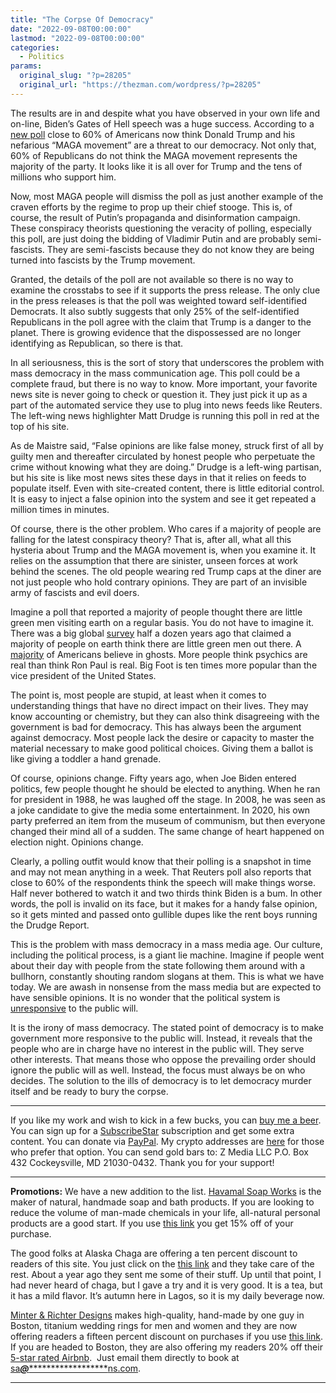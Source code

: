 ```yaml
---
title: "The Corpse Of Democracy"
date: "2022-09-08T00:00:00"
lastmod: "2022-09-08T00:00:00"
categories:
  - Politics
params:
  original_slug: "?p=28205"
  original_url: "https://thezman.com/wordpress/?p=28205"
---
```


The results are in and despite what you have observed in your own life
and on-line, Biden’s Gates of Hell speech was a huge success. According
to a <a
href="https://www.msn.com/en-us/news/politics/most-americans-see-trumps-maga-as-threat-to-democracy-reuters-ipsos-poll/ar-AA11A5u9"
rel="noopener" target="_blank">new poll</a> close to 60% of Americans
now think Donald Trump and his nefarious “MAGA movement” are a threat to
our democracy. Not only that, 60% of Republicans do not think the MAGA
movement represents the majority of the party. It looks like it is all
over for Trump and the tens of millions who support him.

Now, most MAGA people will dismiss the poll as just another example of
the craven efforts by the regime to prop up their chief stooge. This is,
of course, the result of Putin’s propaganda and disinformation campaign.
These conspiracy theorists questioning the veracity of polling,
especially this poll, are just doing the bidding of Vladimir Putin and
are probably semi-fascists. They are semi-fascists because they do not
know they are being turned into fascists by the Trump movement.

Granted, the details of the poll are not available so there is no way to
examine the crosstabs to see if it supports the press release. The only
clue in the press releases is that the poll was weighted toward
self-identified Democrats. It also subtly suggests that only 25% of the
self-identified Republicans in the poll agree with the claim that Trump
is a danger to the planet. There is growing evidence that the
dispossessed are no longer identifying as Republican, so there is that.

In all seriousness, this is the sort of story that underscores the
problem with mass democracy in the mass communication age. This poll
could be a complete fraud, but there is no way to know. More important,
your favorite news site is never going to check or question it. They
just pick it up as a part of the automated service they use to plug into
news feeds like Reuters. The left-wing news highlighter Matt Drudge is
running this poll in red at the top of his site.

As de Maistre said, “False opinions are like false money, struck first
of all by guilty men and thereafter circulated by honest people who
perpetuate the crime without knowing what they are doing.” Drudge is a
left-wing partisan, but his site is like most news sites these days in
that it relies on feeds to populate itself. Even with site-created
content, there is little editorial control. It is easy to inject a false
opinion into the system and see it get repeated a million times in
minutes.

Of course, there is the other problem. Who cares if a majority of people
are falling for the latest conspiracy theory? That is, after all, what
all this hysteria about Trump and the MAGA movement is, when you examine
it. It relies on the assumption that there are sinister, unseen forces
at work behind the scenes. The old people wearing red Trump caps at the
diner are not just people who hold contrary opinions. They are part of
an invisible army of fascists and evil doers.

Imagine a poll that reported a majority of people thought there are
little green men visiting earth on a regular basis. You do not have to
imagine it. There was a big global <a
href="https://mysteriousuniverse.org/2017/12/global-survey-finds-the-majority-of-humanity-believes-in-aliens/"
rel="noopener" target="_blank">survey</a> half a dozen years ago that
claimed a majority of people on earth think there are little green men
out there. A <a
href="https://blogs.chapman.edu/wilkinson/2017/10/11/paranormal-america-2017/"
rel="noopener" target="_blank">majority</a> of Americans believe in
ghosts. More people think psychics are real than think Ron Paul is real.
Big Foot is ten times more popular than the vice president of the United
States.

The point is, most people are stupid, at least when it comes to
understanding things that have no direct impact on their lives. They may
know accounting or chemistry, but they can also think disagreeing with
the government is bad for democracy. This has always been the argument
against democracy. Most people lack the desire or capacity to master the
material necessary to make good political choices. Giving them a ballot
is like giving a toddler a hand grenade.

Of course, opinions change. Fifty years ago, when Joe Biden entered
politics, few people thought he should be elected to anything. When he
ran for president in 1988, he was laughed off the stage. In 2008, he was
seen as a joke candidate to give the media some entertainment. In 2020,
his own party preferred an item from the museum of communism, but then
everyone changed their mind all of a sudden. The same change of heart
happened on election night. Opinions change.

Clearly, a polling outfit would know that their polling is a snapshot in
time and may not mean anything in a week. That Reuters poll also reports
that close to 60% of the respondents think the speech will make things
worse. Half never bothered to watch it and two thirds think Biden is a
bum. In other words, the poll is invalid on its face, but it makes for a
handy false opinion, so it gets minted and passed onto gullible dupes
like the rent boys running the Drudge Report.

This is the problem with mass democracy in a mass media age. Our
culture, including the political process, is a giant lie machine.
Imagine if people went about their day with people from the state
following them around with a bullhorn, constantly shouting random
slogans at them. This is what we have today. We are awash in nonsense
from the mass media but are expected to have sensible opinions. It is no
wonder that the political system is <a
href="https://www.cambridge.org/core/journals/perspectives-on-politics/article/testing-theories-of-american-politics-elites-interest-groups-and-average-citizens/62327F513959D0A304D4893B382B992B"
rel="noopener" target="_blank">unresponsive</a> to the public will.

It is the irony of mass democracy. The stated point of democracy is to
make government more responsive to the public will. Instead, it reveals
that the people who are in charge have no interest in the public will.
They serve other interests. That means those who oppose the prevailing
order should ignore the public will as well. Instead, the focus must
always be on who decides. The solution to the ills of democracy is to
let democracy murder itself and be ready to bury the corpse.

------------------------------------------------------------------------

If you like my work and wish to kick in a few bucks, you can
<a href="https://www.buymeacoffee.com/mujolulu" rel="noopener"
target="_blank">buy me a beer</a>. You can sign up for a
<a href="https://www.subscribestar.com/the-z-blog" rel="noopener"
target="_blank">SubscribeStar</a> subscription and get some extra
content. You can donate via <a
href="https://www.paypal.com/donate/?cmd=_s-xclick&amp;hosted_button_id=UDAS2Q8JYA6CN&amp;source=url"
rel="noopener" target="_blank">PayPal</a>. My crypto addresses are
<a href="https://thezman.com/wordpress/?page_id=22713" rel="noopener"
target="_blank">here</a> for those who prefer that option. You can send
gold bars to: Z Media LLC P.O. Box 432 Cockeysville, MD 21030-0432.
Thank you for your support!

------------------------------------------------------------------------

**Promotions:** We have a new addition to the list.
<a href="https://havamalsoapworks.com/" rel="noopener"
target="_blank">Havamal Soap Works</a> is the maker of natural, handmade
soap and bath products. If you are looking to reduce the volume of
man-made chemicals in your life, all-natural personal products are a
good start. If you use
<a href="https://havamalsoapworks.com/discount/ZMAN" rel="noopener"
target="_blank">this link</a> you get 15% off of your purchase.

The good folks at Alaska Chaga are offering a ten percent discount to
readers of this site. You just click on the
<a href="https://alaskachaga.us/discount/ZMAN" rel="noopener noreferrer"
target="_blank">this link</a> and they take care of the rest. About a
year ago they sent me some of their stuff. Up until that point, I had
never heard of chaga, but I gave a try and it is very good. It is a tea,
but it has a mild flavor. It’s autumn here in Lagos, so it is my daily
beverage now.

<a href="https://www.minterandrichterdesigns.com/"
rel="noreferrer nofollow noopener" target="_blank">Minter &amp; Richter
Designs</a> makes high-quality, hand-made by one guy in Boston, titanium
wedding rings for men and women and they are now offering readers a
fifteen percent discount on purchases if you use
<a href="https://www.minterandrichterdesigns.com/discount/ZMAN"
rel="noreferrer nofollow noopener" target="_blank">this link</a>.
<span class="highlight"><span class="colour"><span class="font"><span class="size">If
you are headed to Boston, they are also offering my readers 20% off
their <a
href="https://www.airbnb.com/users/7988017/listings?user_id=7988017&amp;s=3"
rel="noopener noreferrer" target="_blank">5-star rated Airbnb</a>.  Just
email them directly to book at
<a href="mailto:sa***@*********************ns.com"
data-original-string="wheafV33VBsXe7kaX9OH+A==cb7wl9Y/JKEJBwfU7jUtrnkwfei2UcxKUPyhaYlstisDleRYKF+bwUi/YeFkmVGdNVt"><span
class="apbct-email-encoder"
data-original-string="UI5sJjktdaUeMWsX02767A==cb7n/yYEqnVHIhNZdYXrryTL5D24maTY9dLD9P0SkFK7h1mximNNmR9TkMmUm9WkXuJ"
title="This contact has been encoded by Anti-Spam by CleanTalk. Click to decode. To finish the decoding make sure that JavaScript is enabled in your browser.">sa<span
class="apbct-blur">***</span>@<span
class="apbct-blur">*********************</span>ns.com</span></a>.</span></span></span></span>

------------------------------------------------------------------------
